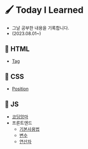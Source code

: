 # 🖌 Today I Learned

* 그날 공부한 내용을 기록합니다.
* (2023.08.01~)

## 📓 HTML
- [Tag](HTML/Tag.md)

## 📓 CSS
- [Position](CSS/Position.md)

## 📓 JS
- [코딩앙마](JS/코딩앙마/자바스크립트%20기초강의.md)
- 프론트엔드
    - [기본사용법](JS/프론트엔드/기본사용법.md)
    - [변수](JS/프론트엔드/변수.md)
    - [연산자](JS/프론트엔드/연산자.md)